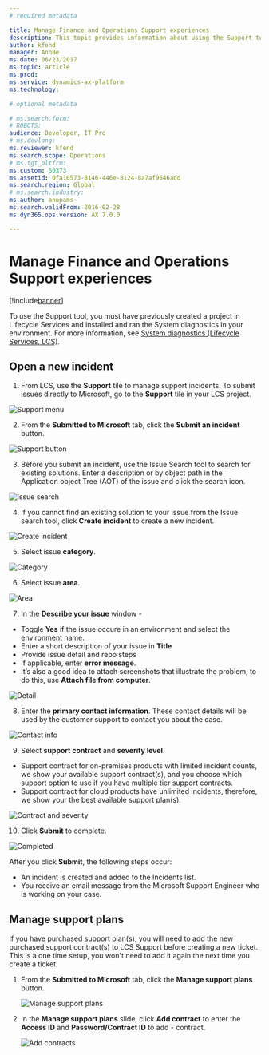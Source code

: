 ```yaml
---
# required metadata

title: Manage Finance and Operations Support experiences
description: This topic provides information about using the Support tool to on Microsoft Dynamics Lifecycle Services (LCS) to manage support incidents. 
author: kfend
manager: AnnBe
ms.date: 06/23/2017
ms.topic: article
ms.prod: 
ms.service: dynamics-ax-platform
ms.technology: 

# optional metadata

# ms.search.form: 
# ROBOTS: 
audience: Developer, IT Pro
# ms.devlang: 
ms.reviewer: kfend
ms.search.scope: Operations
# ms.tgt_pltfrm: 
ms.custom: 60373
ms.assetid: 0fa10573-8146-446e-8124-8a7af9546add
ms.search.region: Global
# ms.search.industry: 
ms.author: anupams
ms.search.validFrom: 2016-02-28
ms.dyn365.ops.version: AX 7.0.0

---
```


# Manage Finance and Operations Support experiences

[!include[banner](../includes/banner.md)]

To use the Support tool, you must have previously created a project in Lifecycle Services and installed and ran the System diagnostics in your environment. For more information, see [System diagnostics (Lifecycle Services, LCS)](ax-2012/system-diagnostics-lcs.md).


## Open a new incident
1.  From LCS, use the **Support** tile to manage support incidents. To submit issues directly to Microsoft, go to the **Support** tile in your LCS project.

![Support menu](media/CPS1.png)

2.  From the **Submitted to Microsoft** tab, click the **Submit an incident** button.

![Support button](media/CPS2.png)

3.  Before you submit an incident, use the Issue Search tool to search for existing solutions. Enter a description or by object path in the Application object Tree (AOT) of the issue and click the search icon.

![Issue search](media/CPS3.png)

4.  If you cannot find an existing solution to your issue from the Issue search tool, click **Create incident** to create a new incident.

![Create incident](media/CPS4.png)

5.  Select issue **category**.

![Category](media/CPS5.png)

6.  Select issue **area**.

![Area](media/CPS6.png)

7. In the **Describe your issue** window -  
 - Toggle **Yes** if the issue occure in an environment and select the environment name.  
 - Enter a short description of your issue in **Title**
 - Provide issue detail and repo steps
 - If applicable, enter **error message**. 
 - It’s also a good idea to attach screenshots that illustrate the problem, to do this, use **Attach file from computer**.
 
 ![Detail](media/CPS7.png)
 
8. Enter the **primary contact information**. These contact details will be used by the customer support to contact you about the case.

![Contact info](media/CPS8.png)

9. Select **support contract** and **severity level**. 
  
  - Support contract for on-premises products with limited incident counts, we show your available support contract(s), and you choose which support option to use if you have multiple tier support contracts.  
  - Support contract for cloud products have unlimited incidents, therefore, we show your the best available support plan(s). 

![Contract and severity](media/CPS9.png)

10. Click **Submit** to complete. 

![Completed](media/CPS10.png)

After you click **Submit**, the following steps occur:
-   An incident is created and added to the Incidents list.
-   You receive an email message from the Microsoft Support Engineer who is working on your case. 


## Manage support plans
If you have purchased support plan(s), you will need to add the new purchased support contract(s) to LCS Support before creating a new ticket.  This is a one time setup, you won't need to add it again the next time you create a ticket.    

1. From the **Submitted to Microsoft** tab, click the **Manage support plans** button. 

   ![Manage support plans](media/SupportManagePlans.png)
   
2. In the **Manage support plans** slide, click **Add contract** to enter the **Access ID** and **Password/Contract ID** to add - contract.

   ![Add contracts](media/SupportAddPlans.png) 
